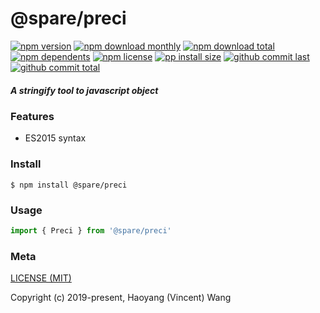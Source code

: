 # @spare/preci

[![npm version][badge-npm-version]][url-npm]
[![npm download monthly][badge-npm-download-monthly]][url-npm]
[![npm download total][badge-npm-download-total]][url-npm]
[![npm dependents][badge-npm-dependents]][url-github]
[![npm license][badge-npm-license]][url-npm]
[![pp install size][badge-pp-install-size]][url-pp]
[![github commit last][badge-github-last-commit]][url-github]
[![github commit total][badge-github-commit-count]][url-github]

[//]: <> (Shields)
[badge-npm-version]: https://flat.badgen.net/npm/v/@spare/preci
[badge-npm-download-monthly]: https://flat.badgen.net/npm/dm/@spare/preci
[badge-npm-download-total]:https://flat.badgen.net/npm/dt/@spare/preci
[badge-npm-dependents]: https://flat.badgen.net/npm/dependents/@spare/preci
[badge-npm-license]: https://flat.badgen.net/npm/license/@spare/preci
[badge-pp-install-size]: https://flat.badgen.net/packagephobia/install/@spare/preci
[badge-github-last-commit]: https://flat.badgen.net/github/last-commit/hoyeungw/@spare/preci
[badge-github-commit-count]: https://flat.badgen.net/github/commits/hoyeungw/@spare/preci

[//]: <> (Link)
[url-npm]: https://npmjs.org/package/@spare/preci
[url-pp]: https://packagephobia.now.sh/result?p=@spare/preci
[url-github]: https://github.com/hoyeungw/@spare/preci

##### A stringify tool to javascript object

### Features

- ES2015 syntax

### Install
```console
$ npm install @spare/preci
```

### Usage
```js
import { Preci } from '@spare/preci'
```

### Meta
[LICENSE (MIT)](/LICENSE)

Copyright (c) 2019-present, Haoyang (Vincent) Wang

